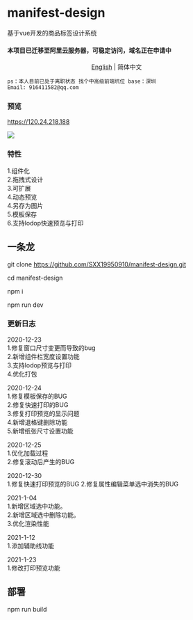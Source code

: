 # manifest-design
基于vue开发的商品标签设计系统
#### 本项目已迁移至阿里云服务器，可稳定访问，域名正在申请中


<div align="center"><a href="./README-en.md">English</a> | 简体中文</div>

`ps：本人目前已处于离职状态 找个中高级前端坑位 base：深圳`<br/>
`Email: 916411582@qq.com`<br/>


### 预览
https://120.24.218.188

[![](https://120.24.218.188/design/demo.png)]()


### 特性
1.组件化<br/>
2.拖拽式设计<br/>
3.可扩展<br/>
4.动态预览<br/>
4.另存为图片<br/>
5.模板保存<br/>
6.支持lodop快速预览与打印<br/>

## 一条龙
git clone https://github.com/SXX19950910/manifest-design.git <br/>

cd manifest-design<br/>

npm i<br/>

npm run dev

### 更新日志
2020-12-23<br/>
1.修复窗口尺寸变更而导致的bug<br/>
2.新增组件栏宽度设置功能<br/>
3.支持lodop预览与打印<br/>
4.优化打包<br/>

2020-12-24<br/>
1.修复模板保存的BUG<br/>
2.修复快速打印的BUG<br/>
3.修复打印预览的显示问题<br/>
4.新增退格键删除功能<br/>
5.新增纸张尺寸设置功能<br/>

2020-12-25<br/>
1.优化加载过程<br/>
2.修复滚动后产生的BUG<br/>

2020-12-30<br/>
1.修复快速打印预览的BUG
2.修复属性编辑菜单选中消失的BUG

2021-1-04<br/>
1.新增区域选中功能。<br/>
2.新增区域选中删除功能。<br/>
3.优化渲染性能<br/>

2021-1-12<br/>
1.添加辅助线功能<br/>

2021-1-23<br/>
1.修改打印预览功能<br/>

## 部署
npm run build
